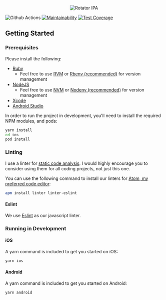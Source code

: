 <div style="text-align: center">
  <img src="https://rotatoripa.co/rotator-ipa-sharing-icon.png?v=1" alt="Rotator IPA"></img>
</div>

![Github Actions](https://github.com/jarydkrish/rotator-ipa-app/workflows/Javascript/badge.svg) [![Maintainability](https://api.codeclimate.com/v1/badges/db112b83f9cc7af62522/maintainability)](https://codeclimate.com/github/jarydkrish/rotator-ipa-app/maintainability) [![Test Coverage](https://api.codeclimate.com/v1/badges/db112b83f9cc7af62522/test_coverage)](https://codeclimate.com/github/jarydkrish/rotator-ipa-app/test_coverage)

## Getting Started

### Prerequisites
Please install the following:
- [Ruby](https://www.ruby-lang.org/en/downloads/)
  - Feel free to use [RVM](https://rvm.io/) or [Rbenv (recommended)](https://github.com/rbenv/rbenv) for version management
- [NodeJS](https://nodejs.org/en/)
  - Feel free to use [NVM](https://github.com/creationix/nvm) or [Nodenv (recommended)](https://github.com/nodenv/nodenv) for version management
- [Xcode](https://developer.apple.com/xcode/)
- [Android Studio](https://developer.android.com/studio)

In order to run the project in development, you'll need to install the
required NPM modules, and pods:

```bash
yarn install
cd ios
pod install
```

### Linting

I use a linter for [static code analysis](https://en.wikipedia.org/wiki/Static_program_analysis). I would highly encourage you to consider using them for all coding projects, not just this one.

You can use the following command to install our linters for [Atom, my preferred code editor](https://atom.io/):
```bash
apm install linter linter-eslint
```

#### Eslint
We use [Eslint](http://rubocop.readthedocs.io/en/latest/) as our javascript linter.


### Running in Development

#### iOS

A yarn command is included to get you started on iOS:

```bash
yarn ios
```

#### Android

A yarn command is included to get you started on Android:

```bash
yarn android
```
